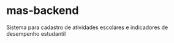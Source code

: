 # mas-backend
 Sistema para cadastro de atividades escolares e indicadores de desempenho estudantil
